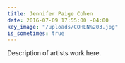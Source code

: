 ```yaml
---
title: Jennifer Paige Cohen
date: 2016-07-09 17:55:00 -04:00
key_image: "/uploads/COHEN%203.jpg"
is_sometimes: true
---
```


Description of artists work here.